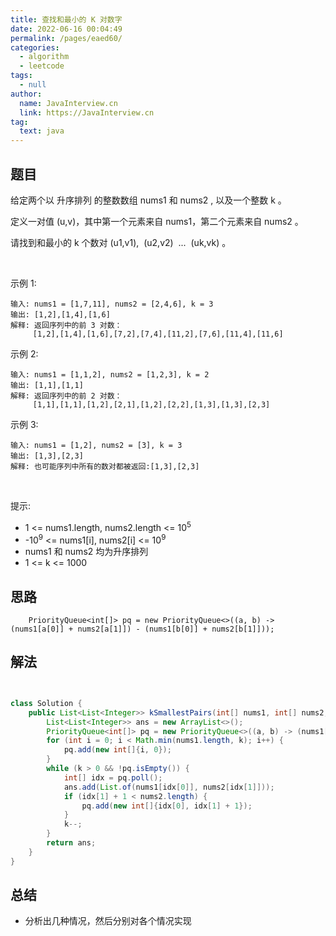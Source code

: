 ```yaml
---
title: 查找和最小的 K 对数字
date: 2022-06-16 00:04:49
permalink: /pages/eaed60/
categories: 
  - algorithm
  - leetcode
tags: 
  - null
author: 
  name: JavaInterview.cn
  link: https://JavaInterview.cn
tag: 
  text: java
---
```


## 题目
给定两个以 升序排列 的整数数组 nums1 和 nums2 , 以及一个整数 k 。

定义一对值 (u,v)，其中第一个元素来自 nums1，第二个元素来自 nums2 。

请找到和最小的 k 个数对 (u1,v1),  (u2,v2)  ...  (uk,vk) 。

 

示例 1:

    输入: nums1 = [1,7,11], nums2 = [2,4,6], k = 3
    输出: [1,2],[1,4],[1,6]
    解释: 返回序列中的前 3 对数：
         [1,2],[1,4],[1,6],[7,2],[7,4],[11,2],[7,6],[11,4],[11,6]
示例 2:

    输入: nums1 = [1,1,2], nums2 = [1,2,3], k = 2
    输出: [1,1],[1,1]
    解释: 返回序列中的前 2 对数：
         [1,1],[1,1],[1,2],[2,1],[1,2],[2,2],[1,3],[1,3],[2,3]
示例 3:

    输入: nums1 = [1,2], nums2 = [3], k = 3 
    输出: [1,3],[2,3]
    解释: 也可能序列中所有的数对都被返回:[1,3],[2,3]
 

提示:

- 1 <= nums1.length, nums2.length <= 10<sup>5</sup>
- -10<sup>9</sup> <= nums1[i], nums2[i] <= 10<sup>9</sup>
- nums1 和 nums2 均为升序排列
- 1 <= k <= 1000

## 思路

        PriorityQueue<int[]> pq = new PriorityQueue<>((a, b) -> (nums1[a[0]] + nums2[a[1]]) - (nums1[b[0]] + nums2[b[1]]));


## 解法
```java


class Solution {
    public List<List<Integer>> kSmallestPairs(int[] nums1, int[] nums2, int k) {
        List<List<Integer>> ans = new ArrayList<>();
        PriorityQueue<int[]> pq = new PriorityQueue<>((a, b) -> (nums1[a[0]] + nums2[a[1]]) - (nums1[b[0]] + nums2[b[1]]));
        for (int i = 0; i < Math.min(nums1.length, k); i++) {
            pq.add(new int[]{i, 0});
        }
        while (k > 0 && !pq.isEmpty()) {
            int[] idx = pq.poll();
            ans.add(List.of(nums1[idx[0]], nums2[idx[1]]));
            if (idx[1] + 1 < nums2.length) {
                pq.add(new int[]{idx[0], idx[1] + 1});
            }
            k--;
        }
        return ans;
    }
}
```

## 总结

- 分析出几种情况，然后分别对各个情况实现 
